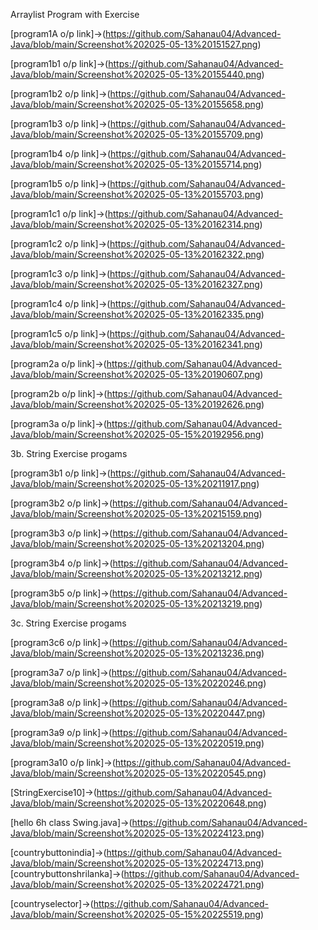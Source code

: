 Arraylist Program with Exercise

[program1A o/p link]->(https://github.com/Sahanau04/Advanced-Java/blob/main/Screenshot%202025-05-13%20151527.png)

[program1b1 o/p link]->(https://github.com/Sahanau04/Advanced-Java/blob/main/Screenshot%202025-05-13%20155440.png)

[program1b2 o/p link]->(https://github.com/Sahanau04/Advanced-Java/blob/main/Screenshot%202025-05-13%20155658.png)

[program1b3 o/p link]->(https://github.com/Sahanau04/Advanced-Java/blob/main/Screenshot%202025-05-13%20155709.png)

[program1b4 o/p link]->(https://github.com/Sahanau04/Advanced-Java/blob/main/Screenshot%202025-05-13%20155714.png)

[program1b5 o/p link]->(https://github.com/Sahanau04/Advanced-Java/blob/main/Screenshot%202025-05-13%20155703.png)

[program1c1 o/p link]->(https://github.com/Sahanau04/Advanced-Java/blob/main/Screenshot%202025-05-13%20162314.png)

[program1c2 o/p link]->(https://github.com/Sahanau04/Advanced-Java/blob/main/Screenshot%202025-05-13%20162322.png)

[program1c3 o/p link]->(https://github.com/Sahanau04/Advanced-Java/blob/main/Screenshot%202025-05-13%20162327.png)

[program1c4 o/p link]->(https://github.com/Sahanau04/Advanced-Java/blob/main/Screenshot%202025-05-13%20162335.png)

[program1c5 o/p link]->(https://github.com/Sahanau04/Advanced-Java/blob/main/Screenshot%202025-05-13%20162341.png)

[program2a o/p link]->(https://github.com/Sahanau04/Advanced-Java/blob/main/Screenshot%202025-05-13%20190607.png)

[program2b o/p link]->(https://github.com/Sahanau04/Advanced-Java/blob/main/Screenshot%202025-05-13%20192626.png)

[program3a o/p link]->(https://github.com/Sahanau04/Advanced-Java/blob/main/Screenshot%202025-05-15%20192956.png)

3b. String Exercise progams

[program3b1 o/p link]->(https://github.com/Sahanau04/Advanced-Java/blob/main/Screenshot%202025-05-13%20211917.png)

[program3b2 o/p link]->(https://github.com/Sahanau04/Advanced-Java/blob/main/Screenshot%202025-05-13%20215159.png)

[program3b3 o/p link]->(https://github.com/Sahanau04/Advanced-Java/blob/main/Screenshot%202025-05-13%20213204.png)

[program3b4 o/p link]->(https://github.com/Sahanau04/Advanced-Java/blob/main/Screenshot%202025-05-13%20213212.png)

[program3b5 o/p link]->(https://github.com/Sahanau04/Advanced-Java/blob/main/Screenshot%202025-05-13%20213219.png)

3c. String Exercise progams

[program3c6 o/p link]->(https://github.com/Sahanau04/Advanced-Java/blob/main/Screenshot%202025-05-13%20213236.png)

[program3a7 o/p link]->(https://github.com/Sahanau04/Advanced-Java/blob/main/Screenshot%202025-05-13%20220246.png)

[program3a8 o/p link]->(https://github.com/Sahanau04/Advanced-Java/blob/main/Screenshot%202025-05-13%20220447.png)

[program3a9 o/p link]->(https://github.com/Sahanau04/Advanced-Java/blob/main/Screenshot%202025-05-13%20220519.png)

[program3a10 o/p link]->(https://github.com/Sahanau04/Advanced-Java/blob/main/Screenshot%202025-05-13%20220545.png)

[StringExercise10]->(https://github.com/Sahanau04/Advanced-Java/blob/main/Screenshot%202025-05-13%20220648.png)

[hello 6h class Swing.java]->(https://github.com/Sahanau04/Advanced-Java/blob/main/Screenshot%202025-05-13%20224123.png)

[countrybuttonindia]->(https://github.com/Sahanau04/Advanced-Java/blob/main/Screenshot%202025-05-13%20224713.png)
[countrybuttonshrilanka]->(https://github.com/Sahanau04/Advanced-Java/blob/main/Screenshot%202025-05-13%20224721.png)

[countryselector]->(https://github.com/Sahanau04/Advanced-Java/blob/main/Screenshot%202025-05-15%20225519.png)
